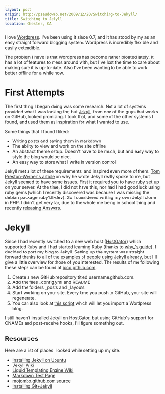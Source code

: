 ```yaml
---
layout: post
origin: http://pseudoweb.net/2009/12/20/Switching-to-Jekyll/
title: Switching to Jekyll
location: Chester, CA
---
```


I love [Wordpress][6]. I've been using it since 0.7, and it has stood by my as
an easy straight forward blogging system. Wordpress is incredibly flexible and
easily extendible.

The problem I have is that Wordpress has become rather bloated lately. It has a
lot of features to mess around with, but I've lost the time to care about
making sure it is up-to-date. Also I've been wanting to be able to work better
offline for a while now.

# First Attempts

The first thing I began doing was some research. Not a lot of systems provided
what I was looking for, but [Jekyll][5], from one of the guys that works on
GitHub, looked promising. I took that, and some of the other systems I found,
and used them as inspiration for what I wanted to use.

Some things that I found I liked:

 * Writing posts and saving them in markdown
 * The ability to view and work on the site offline
 * An abstract theme setup. Doesn't have to be much, but and easy way to style
  the blog would be nice.
 * An easy way to store what I write in version control

Jekyll met a lot of these requirements, and inspired even more of them.
[Tom Preston-Werner's article][1] on why he wrote Jekyll really spoke to me, but
Jekyll seemed to have some issues. First it required you to have ruby set up on
your server. At the time, I did not have this, nor had I had good luck using
ruby gems (which I recently discovered was because I was missing the debian
package ruby1.8-dev). So I considered writing my own Jekyll clone in PHP. I
didn't get very far, due to the whole me being in school thing and recently
[releasing Answers][2].

# Jekyll

Since I had recently switched to a new web host ([HostGator][3]) which
supported Ruby and I had started learning Ruby (thanks to [why\_'s guide][4]).
I decided to port my blog to Jekyll. Setting up the system was straight forward
thanks to all of the [examples of people using Jekyll already][7], but I'll
give a little overview for those of you interested. The results of me following
these steps can be found at [icco.github.com][8].

 1. Create a new GitHub repository titled username.github.com.
 2. Add the files \_config.yml and README
 3. Add the folders \_posts and \_layouts
 4. Start working on your site. Every time you push to GitHub, your site will regenerate.
 5. You can also look at [this script][9] which will let you import a Wordpress blog.

I still haven't installed Jekyll on HostGator, but using GitHub's support for
CNAMEs and post-receive hooks, I'll figure something out.

## Resources

Here are a list of places I looked while setting up my site.

 * [Installing Jekyll on Ubuntu](http://blog.favrik.com/2009/03/02/installing-jekyll-on-ubuntu-8-10/)
 * [Jekyll Wiki](http://wiki.github.com/mojombo/jekyll)
 * [Liquid Templating Engine Wiki](http://wiki.github.com/tobi/liquid)
 * [Markdown Test Page](http://daringfireball.net/projects/markdown/dingus)
 * [mojombo.github.com source](http://github.com/mojombo/mojombo.github.com)
 * [Installing Git+Jekyll](http://ryanelmquist.com/2009/08/17/git-jekyll/)

 [1]: http://tom.preston-werner.com/2008/11/17/blogging-like-a-hacker.html
 [2]: http://www.crunchgear.com/2009/11/24/ifixit-answers-do-not-return-product-to-store/
 [3]: http://www.hostgator.com/
 [4]: http://mislav.uniqpath.com/poignant-guide/
 [5]: http://github.com/mojombo/jekyll
 [6]: http://wordpress.org/
 [7]: http://wiki.github.com/mojombo/jekyll/sites "Jekyll Sites"
 [8]: http://icco.github.com
 [9]: http://wiki.github.com/mojombo/jekyll/blog-migrations

